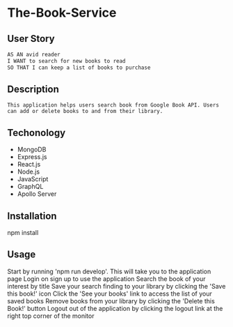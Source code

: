 # The-Book-Service
## User Story

```md
AS AN avid reader
I WANT to search for new books to read
SO THAT I can keep a list of books to purchase
```
## Description
```
This application helps users search book from Google Book API. Users can add or delete books to and from their library. 
```

## Techonology
- MongoDB
- Express.js
- React.js
- Node.js
- JavaScript 
- GraphQL
- Apollo Server

## Installation 
npm install 

## Usage
Start by running 'npm run develop'. This will take you to the application page
Login on sign up to use the application
Search the book of your interest by title 
Save your search finding to your library by clicking the 'Save this book!' icon 
Click the 'See your books' link to access the list of your saved books
Remove books from your library by clicking the 'Delete this Book!' button 
Logout out of the application by clicking the logout link at the right top corner of the monitor 


